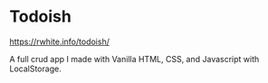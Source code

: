 # Todoish

https://rwhite.info/todoish/

A full crud app I made with Vanilla HTML, CSS, and Javascript with LocalStorage.
